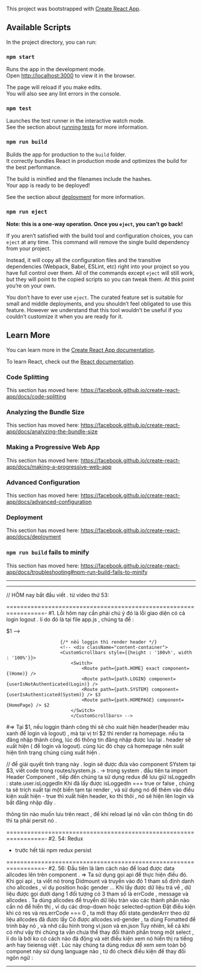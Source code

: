 This project was bootstrapped with [Create React App](https://github.com/facebook/create-react-app).

## Available Scripts

In the project directory, you can run:

### `npm start`

Runs the app in the development mode.<br>
Open [http://localhost:3000](http://localhost:3000) to view it in the browser.

The page will reload if you make edits.<br>
You will also see any lint errors in the console.

### `npm test`

Launches the test runner in the interactive watch mode.<br>
See the section about [running tests](https://facebook.github.io/create-react-app/docs/running-tests) for more information.

### `npm run build`

Builds the app for production to the `build` folder.<br>
It correctly bundles React in production mode and optimizes the build for the best performance.

The build is minified and the filenames include the hashes.<br>
Your app is ready to be deployed!

See the section about [deployment](https://facebook.github.io/create-react-app/docs/deployment) for more information.

### `npm run eject`

**Note: this is a one-way operation. Once you `eject`, you can’t go back!**

If you aren’t satisfied with the build tool and configuration choices, you can `eject` at any time. This command will remove the single build dependency from your project.

Instead, it will copy all the configuration files and the transitive dependencies (Webpack, Babel, ESLint, etc) right into your project so you have full control over them. All of the commands except `eject` will still work, but they will point to the copied scripts so you can tweak them. At this point you’re on your own.

You don’t have to ever use `eject`. The curated feature set is suitable for small and middle deployments, and you shouldn’t feel obligated to use this feature. However we understand that this tool wouldn’t be useful if you couldn’t customize it when you are ready for it.

## Learn More

You can learn more in the [Create React App documentation](https://facebook.github.io/create-react-app/docs/getting-started).

To learn React, check out the [React documentation](https://reactjs.org/).

### Code Splitting

This section has moved here: https://facebook.github.io/create-react-app/docs/code-splitting

### Analyzing the Bundle Size

This section has moved here: https://facebook.github.io/create-react-app/docs/analyzing-the-bundle-size

### Making a Progressive Web App

This section has moved here: https://facebook.github.io/create-react-app/docs/making-a-progressive-web-app

### Advanced Configuration

This section has moved here: https://facebook.github.io/create-react-app/docs/advanced-configuration

### Deployment

This section has moved here: https://facebook.github.io/create-react-app/docs/deployment

### `npm run build` fails to minify

This section has moved here: https://facebook.github.io/create-react-app/docs/troubleshooting#npm-run-build-fails-to-minify

---------------------------------------------------------------------------------------------------------------------------
---------------------------------------------------------------------------------------------------------------------------
// HÔM nay bắt đầu viết . từ video thứ 53:

=================================================================-
#1. Lỗi hôm nay cần phải chú ý đó là lỗi giao diện có cả login logout . lí do đó là tại file app.js , chúng ta để : 
<!-- {this.props.isLoggedIn && <Header />}  --> $1 -->
                        {/* nếu loggin thì render header */}
                        <!-- <div className="content-container">
                        <CustomScrollbars style={{height : '100vh', width : '100%'}}>
                            <Switch>
                                <Route path={path.HOME} exact component={(Home)} />
                                <Route path={path.LOGIN} component={userIsNotAuthenticated(Login)} />
                                <Route path={path.SYSTEM} component={userIsAuthenticated(System)} /> $3
                                <Route path={path.HOMEPAGE} component={HomePage} /> $2
                            </Switch>
                            </CustomScrollbars> -->

#=> Tại $1, nếu loggin thành công thì sẽ cho xuát hiện header(header màu xanh để login và logout) , mà tại vị trí $2 thì render ra homepage. nếu ta đăng nhập thành công, lúc đó thông tin đăng nhập được lưu lại . header sẽ xuất hiện ( để login và logout).
cùng lúc đó chạy cả homepage nên xuất hiện tình trạng chúng cùng xuất hiện .

// để giải quyết tình trạng này . login <!-- {this.props.isLoggedIn && <Header />}  --> sẽ được đưa vào 
component SYstem tại $3, viết code trong routes/system.js .
->  trong system . đầu tiên ta import Header Component , tiếp đến chúng ta sử dụng redux để lưu giữ isLoggedIn : state.user.isLoggedIn
Khi đã lấy được isLoggedIn === true or false , chúng ta sẽ trích xuất tại một biến tạm tại render , và sử dụng nó để thêm vào điều kiện
xuất hiện - true thì xuất hiện header, ko thì thôi , nó sẽ hiện lên login và bắt đăng nhập đấy . 

thông tin nào muốn lưu trên react , để khi reload lại nó vẫn còn thông tin đó thì ta phải persit nó . 


=================================================================-
#2. 54: Redux 
- trước hết tải npm redux persist 

=================================================================-
#2. 56: 
Đầu tiên là làm cách nào để load được data allcodes lên trên component .
=> Ta sử dụng gọi api để thực hiện điều đó. 
Khi gọi api , ta viết nó trong Didmount và truyền vào đó 1 tham số định danh cho allcodes , ví dụ position hoặc gender ...
Khi lấy được dữ liệu trả về , dữ liệu được gọi dưới dạng 1 đối tượng có 3 tham số là errCode , message và allcodes . 
Ta dùng allcodes để truyền dữ liệu tràn vào các thành phần nào cần nó để hiển thị , ví dụ các drop-down hoặc selected-option
Đặt điều kiện khi có res và res.errCode === 0 , ta mới thay đổi state.genderArrr theo dữ liệu allcodes đã được lấy 
Có được allcodes.vd-gender , ta dùng Fomatted để trình bày nó , và nhớ cấu hình trong vi.json và en.json
Tuy nhiên, kể cả khi có như vậy thì chúng ta vẫn chưa thể thay đổi thành phần trong một select , lí do là bởi ko có cách nào đả động và xét điều kiện xem nó hiển thị ra tiếng anh hay tieiensg việt . 
Lúc này chúng ta dùng redux để xem xem toàn bộ componet này sử dụng language nào , từ đó check điều kiện để thay đổi ngôn ngữ :

<!-- let genders = this.state.genderArr; -->
 <!-- <label><FormattedMessage id="manage-user.gender" /></label>
                                <select className='form-control'>
                                    {genders && genders.length > 0 &&
                                    genders.map((item, index)=>{
                                        return (
                                            <option key={index}>{language === LANGUAGES.VI ? item.valueVi : item.valueEn}</option>
                                        );
                                    })}
                                </select> -->
---









